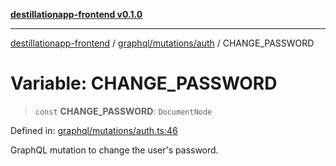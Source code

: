 [**destillationapp-frontend v0.1.0**](../../../../README.md)

***

[destillationapp-frontend](../../../../modules.md) / [graphql/mutations/auth](../README.md) / CHANGE\_PASSWORD

# Variable: CHANGE\_PASSWORD

> `const` **CHANGE\_PASSWORD**: `DocumentNode`

Defined in: [graphql/mutations/auth.ts:46](https://github.com/DestillApp/main/blob/76aba95a5d8c1d9174ebde73d7b50f0ea64b491a/frontend/src/graphql/mutations/auth.ts#L46)

GraphQL mutation to change the user's password.
